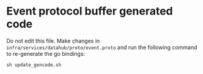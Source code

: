 # Event protocol buffer generated code

Do not edit this file. Make changes in `infra/services/datahub/proto/event.proto` and
run the following command to re-generate the go bindings:

```shell
sh update_gencode.sh
```
